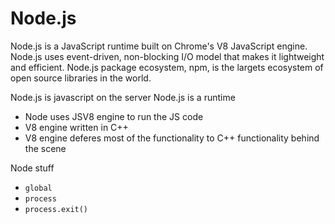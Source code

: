 # Node.js

Node.js is a JavaScript runtime built on Chrome's V8 JavaScript engine.
Node.js uses event-driven, non-blocking I/O model that makes it lightweight and efficient. Node.js package ecosystem, npm, is the largets ecosystem of open source libraries in the world.

Node.js is javascript on the server
Node.js is a runtime

- Node uses JSV8 engine to run the JS code
- V8 engine written in C++
- V8 engine deferes most of the functionality to C++ functionality behind the scene

Node stuff

- `global`
- `process`
- `process.exit()`
